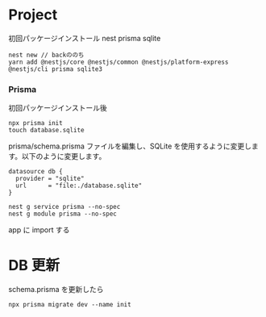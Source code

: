 # Project

初回パッケージインストール
nest prisma sqlite

```
nest new // backののち
yarn add @nestjs/core @nestjs/common @nestjs/platform-express @nestjs/cli prisma sqlite3

```

### Prisma

初回パッケージインストール後

```
npx prisma init
touch database.sqlite
```

prisma/schema.prisma ファイルを編集し、SQLite を使用するように変更します。以下のように変更します。

```
datasource db {
  provider = "sqlite"
  url      = "file:./database.sqlite"
}
```

```
nest g service prisma --no-spec
nest g module prisma --no-spec
```

app に import する

# DB 更新

schema.prisma を更新したら

```
npx prisma migrate dev --name init
```
